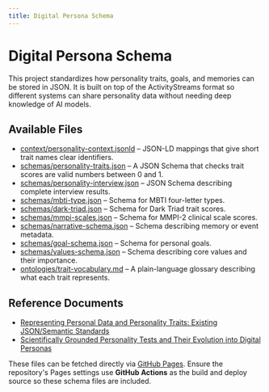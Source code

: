 ```yaml
---
title: Digital Persona Schema
---
```


# Digital Persona Schema

This project standardizes how personality traits, goals, and memories can be stored in JSON. It is built on top of the ActivityStreams format so different systems can share personality data without needing deep knowledge of AI models.

## Available Files

- [context/personality-context.jsonld](schema/context/personality-context.jsonld) – JSON-LD mappings that give short trait names clear identifiers.
- [schemas/personality-traits.json](schema/schemas/personality-traits.json) – A JSON Schema that checks trait scores are valid numbers between 0 and 1.
- [schemas/personality-interview.json](schema/schemas/personality-interview.json) – JSON Schema describing complete interview results.
- [schemas/mbti-type.json](schema/schemas/mbti-type.json) – Schema for MBTI four-letter types.
- [schemas/dark-triad.json](schema/schemas/dark-triad.json) – Schema for Dark Triad trait scores.
- [schemas/mmpi-scales.json](schema/schemas/mmpi-scales.json) – Schema for MMPI-2 clinical scale scores.
- [schemas/narrative-schema.json](schema/schemas/narrative-schema.json) – Schema describing memory or event metadata.
- [schemas/goal-schema.json](schema/schemas/goal-schema.json) – Schema for personal goals.
- [schemas/values-schema.json](schema/schemas/values-schema.json) – Schema describing core values and their importance.
- [ontologies/trait-vocabulary.md](schema/ontologies/trait-vocabulary.md) – A plain-language glossary describing what each trait represents.

## Reference Documents

- [Representing Personal Data and Personality Traits: Existing JSON/Semantic Standards](Representing%20Personal%20Data%20and%20Personality%20Traits%20-%20Existing%20JSON-Semantic%20Standards.md)
- [Scientifically Grounded Personality Tests and Their Evolution into Digital Personas](Scientifically%20Grounded%20Personality%20Tests%20and%20Their%20Evolution%20into%20Digital%20Personas.md)

These files can be fetched directly via [GitHub Pages](https://hackshaven.github.io/digital-persona/). Ensure the repository's Pages settings use **GitHub Actions** as the build and deploy source so these schema files are included.
